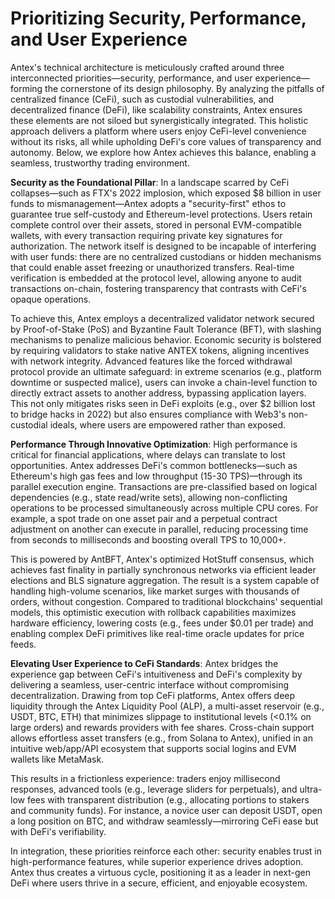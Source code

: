 # Prioritizing Security, Performance, and User Experience

Antex's technical architecture is meticulously crafted around three interconnected priorities—security, performance, and user experience—forming the cornerstone of its design philosophy. By analyzing the pitfalls of centralized finance (CeFi), such as custodial vulnerabilities, and decentralized finance (DeFi), like scalability constraints, Antex ensures these elements are not siloed but synergistically integrated. This holistic approach delivers a platform where users enjoy CeFi-level convenience without its risks, all while upholding DeFi's core values of transparency and autonomy. Below, we explore how Antex achieves this balance, enabling a seamless, trustworthy trading environment.

**Security as the Foundational Pillar**: In a landscape scarred by CeFi collapses—such as FTX's 2022 implosion, which exposed $8 billion in user funds to mismanagement—Antex adopts a "security-first" ethos to guarantee true self-custody and Ethereum-level protections. Users retain complete control over their assets, stored in personal EVM-compatible wallets, with every transaction requiring private key signatures for authorization. The network itself is designed to be incapable of interfering with user funds: there are no centralized custodians or hidden mechanisms that could enable asset freezing or unauthorized transfers. Real-time verification is embedded at the protocol level, allowing anyone to audit transactions on-chain, fostering transparency that contrasts with CeFi's opaque operations.

To achieve this, Antex employs a decentralized validator network secured by Proof-of-Stake (PoS) and Byzantine Fault Tolerance (BFT), with slashing mechanisms to penalize malicious behavior. Economic security is bolstered by requiring validators to stake native ANTEX tokens, aligning incentives with network integrity. Advanced features like the forced withdrawal protocol provide an ultimate safeguard: in extreme scenarios (e.g., platform downtime or suspected malice), users can invoke a chain-level function to directly extract assets to another address, bypassing application layers. This not only mitigates risks seen in DeFi exploits (e.g., over $2 billion lost to bridge hacks in 2022) but also ensures compliance with Web3's non-custodial ideals, where users are empowered rather than exposed.

**Performance Through Innovative Optimization**: High performance is critical for financial applications, where delays can translate to lost opportunities. Antex addresses DeFi's common bottlenecks—such as Ethereum's high gas fees and low throughput (15-30 TPS)—through its parallel execution engine. Transactions are pre-classified based on logical dependencies (e.g., state read/write sets), allowing non-conflicting operations to be processed simultaneously across multiple CPU cores. For example, a spot trade on one asset pair and a perpetual contract adjustment on another can execute in parallel, reducing processing time from seconds to milliseconds and boosting overall TPS to 10,000+.

This is powered by AntBFT, Antex's optimized HotStuff consensus, which achieves fast finality in partially synchronous networks via efficient leader elections and BLS signature aggregation. The result is a system capable of handling high-volume scenarios, like market surges with thousands of orders, without congestion. Compared to traditional blockchains' sequential models, this optimistic execution with rollback capabilities maximizes hardware efficiency, lowering costs (e.g., fees under $0.01 per trade) and enabling complex DeFi primitives like real-time oracle updates for price feeds.

**Elevating User Experience to CeFi Standards**: Antex bridges the experience gap between CeFi's intuitiveness and DeFi's complexity by delivering a seamless, user-centric interface without compromising decentralization. Drawing from top CeFi platforms, Antex offers deep liquidity through the Antex Liquidity Pool (ALP), a multi-asset reservoir (e.g., USDT, BTC, ETH) that minimizes slippage to institutional levels (<0.1% on large orders) and rewards providers with fee shares. Cross-chain support allows effortless asset transfers (e.g., from Solana to Antex), unified in an intuitive web/app/API ecosystem that supports social logins and EVM wallets like MetaMask.

This results in a frictionless experience: traders enjoy millisecond responses, advanced tools (e.g., leverage sliders for perpetuals), and ultra-low fees with transparent distribution (e.g., allocating portions to stakers and community funds). For instance, a novice user can deposit USDT, open a long position on BTC, and withdraw seamlessly—mirroring CeFi ease but with DeFi's verifiability.

In integration, these priorities reinforce each other: security enables trust in high-performance features, while superior experience drives adoption. Antex thus creates a virtuous cycle, positioning it as a leader in next-gen DeFi where users thrive in a secure, efficient, and enjoyable ecosystem.

